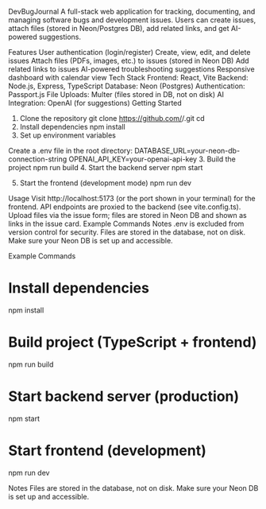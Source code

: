 DevBugJournal
A full-stack web application for tracking, documenting, and managing software bugs and development issues.
Users can create issues, attach files (stored in Neon/Postgres DB), add related links, and get AI-powered suggestions.

Features
User authentication (login/register)
Create, view, edit, and delete issues
Attach files (PDFs, images, etc.) to issues (stored in Neon DB)
Add related links to issues
AI-powered troubleshooting suggestions
Responsive dashboard with calendar view
Tech Stack
Frontend: React, Vite
Backend: Node.js, Express, TypeScript
Database: Neon (Postgres)
Authentication: Passport.js
File Uploads: Multer (files stored in DB, not on disk)
AI Integration: OpenAI (for suggestions)
Getting Started
1. Clone the repository
     git clone https://github.com/<your-username>/<repo-name>.git
     cd <repo-name>
2. Install dependencies
      npm install
3. Set up environment variables
       
Create a .env file in the root directory:
       DATABASE_URL=your-neon-db-connection-string
       OPENAI_API_KEY=your-openai-api-key
3. Build the project
        npm run build
4. Start the backend server
         npm start
         
5. Start the frontend (development mode)
        npm run dev
   
Usage
Visit http://localhost:5173 (or the port shown in your terminal) for the frontend.
API endpoints are proxied to the backend (see vite.config.ts).
Upload files via the issue form; files are stored in Neon DB and shown as links in the issue card.
Example Commands
Notes
.env is excluded from version control for security.
Files are stored in the database, not on disk.
Make sure your Neon DB is set up and accessible.


Example Commands
# Install dependencies
npm install

# Build project (TypeScript + frontend)
npm run build

# Start backend server (production)
npm start

# Start frontend (development)
npm run dev

Notes
Files are stored in the database, not on disk.
Make sure your Neon DB is set up and accessible.


